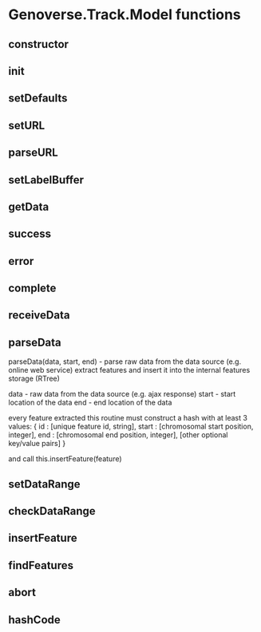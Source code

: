 # Genoverse.Track.Model functions

## constructor
## init
## setDefaults
## setURL
## parseURL
## setLabelBuffer
## getData
## success
## error
## complete
## receiveData
## parseData

 parseData(data, start, end) - parse raw data from the data source (e.g. online web service)
 extract features and insert it into the internal features storage (RTree)

 data  - raw data from the data source (e.g. ajax response)
 start - start location of the data
 end   - end   location of the data

 every feature extracted this routine must construct a hash with at least 3 values:
  {
    id    : [unique feature id, string],
    start : [chromosomal start position, integer],
    end   : [chromosomal end position, integer],
    [other optional key/value pairs]
  }

 and call this.insertFeature(feature)

## setDataRange
## checkDataRange
## insertFeature
## findFeatures
## abort
## hashCode
